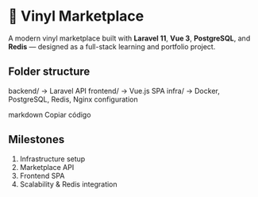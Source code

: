 # 🎵 Vinyl Marketplace

A modern vinyl marketplace built with **Laravel 11**, **Vue 3**, **PostgreSQL**, and **Redis** — designed as a full-stack learning and portfolio project.

## Folder structure
backend/ → Laravel API
frontend/ → Vue.js SPA
infra/ → Docker, PostgreSQL, Redis, Nginx configuration

markdown
Copiar código

## Milestones
1. Infrastructure setup  
2. Marketplace API  
3. Frontend SPA  
4. Scalability & Redis integration
